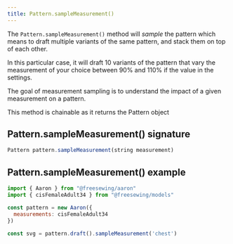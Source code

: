 ```yaml
---
title: Pattern.sampleMeasurement()
---
```


The `Pattern.sampleMeasurement()` method will _sample_ the pattern which means
to draft multiple variants of the same pattern, and stack them on
top of each other.

In this particular case, it will draft 10 variants of the pattern that vary
the measurement of your choice between 90% and 110% if the value in the settings.

<Tip>
The goal of measurement sampling is to understand the impact of a given measurement on a pattern.
</Tip>

<Note>This method is chainable as it returns the Pattern object</Note>

## Pattern.sampleMeasurement() signature

```js
Pattern pattern.sampleMeasurement(string measurement)
```

## Pattern.sampleMeasurement() example

```js
import { Aaron } from "@freesewing/aaron"
import { cisFemaleAdult34 } from "@freesewing/models"

const pattern = new Aaron({
  measurements: cisFemaleAdult34
})

const svg = pattern.draft().sampleMeasurement('chest')
```
